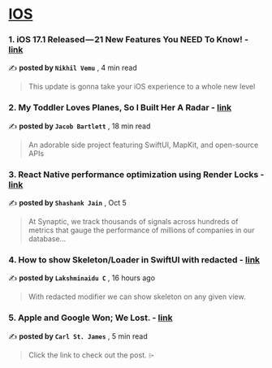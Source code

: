 
<h1><a href=https://medium.com/tag/ios/recommended target="_blank" rel="noopener noreferrer">IOS</a></h1>
<h3>1. iOS 17.1 Released — 21 New Features You NEED To Know! - <a href=https://medium.com/macoclock/ios-17-1-released-21-new-features-you-need-to-know-36493d98c058?source=tag_recommended_feed---------0-84----------ios----------8ce5f710_9bbe_4ffa_850e_d2549d93c392------- target="_blank" rel="noopener noreferrer">link</a></h3>

✍️ **posted by `Nikhil Vemu`** <date> , 4 min read</date>

<blockquote>This update is gonna take your iOS experience to a whole new level</blockquote>

<h3>2. My Toddler Loves Planes, So I Built Her A Radar - <a href=https://medium.com/gitconnected/my-toddler-loves-planes-so-i-built-her-a-radar-52f4f4534818?source=tag_recommended_feed---------1-107----------ios----------8ce5f710_9bbe_4ffa_850e_d2549d93c392------- target="_blank" rel="noopener noreferrer">link</a></h3>

✍️ **posted by `Jacob Bartlett`** <date> , 18 min read</date>

<blockquote>An adorable side project featuring SwiftUI, MapKit, and open-source APIs</blockquote>

<h3>3. React Native performance optimization using Render Locks - <a href=https://medium.com/synaptic-engineering/react-native-performance-optimization-using-render-locks-b19ea55f0796?source=tag_recommended_feed---------2-85----------ios----------8ce5f710_9bbe_4ffa_850e_d2549d93c392------- target="_blank" rel="noopener noreferrer">link</a></h3>

✍️ **posted by `Shashank Jain`** <date> , Oct 5</date>

<blockquote>At Synaptic, we track thousands of signals across hundreds of metrics that gauge the performance of millions of companies in our database…</blockquote>

<h3>4. How to show Skeleton/Loader in SwiftUI with redacted - <a href=https://medium.com/@Lakshmnaidu/how-to-show-skeleton-loader-in-swiftui-with-redacted-d3885436e657?source=tag_recommended_feed---------3-84----------ios----------8ce5f710_9bbe_4ffa_850e_d2549d93c392------- target="_blank" rel="noopener noreferrer">link</a></h3>

✍️ **posted by `Lakshminaidu C`** <date> , 16 hours ago</date>

<blockquote>With redacted modifier we can show skeleton on any given view.</blockquote>

<h3>5. Apple and Google Won; We Lost. - <a href=https://medium.com/@carlst-james/apple-and-google-won-we-lost-2895488191d1?source=tag_recommended_feed---------4-107----------ios----------8ce5f710_9bbe_4ffa_850e_d2549d93c392------- target="_blank" rel="noopener noreferrer">link</a></h3>

✍️ **posted by `Carl St. James`** <date> , 5 min read</date>

<blockquote>Click the link to check out the post. ⌲</blockquote>

